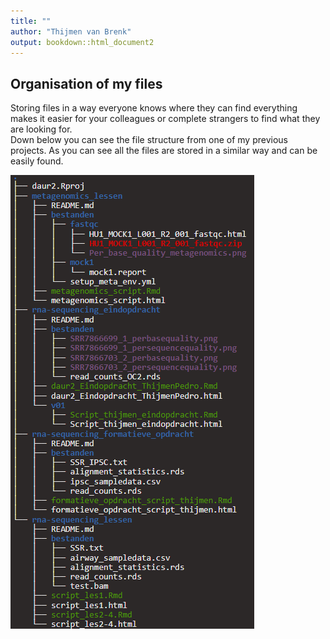 ```yaml
---
title: ""
author: "Thijmen van Brenk"
output: bookdown::html_document2
---
```


## Organisation of my files

Storing files in a way everyone knows where they can find everything makes it easier for your colleagues or complete strangers to find what they are looking for.       
Down below you can see the file structure from one of my previous projects. As you can see all the files are stored in a similar way and can be easily found.        

![](data/File_organization.png)
